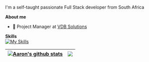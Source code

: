I'm a self-taught passionate Full Stack developer from South Africa

**About me**

- 💼 Project Manager at [VDB Solutions](https://www.vdbsolutions.co.za/)

**Skills**
<br>
[![My Skills](https://skillicons.dev/icons?i=c,js,java,python,css,html,bootstrap,nodejs,react,aws,firebase,azure,linux)](https://skillicons.dev) 


| <a href="https://github.com/therealanoniem/github-readme-stats"><img align="center" src="https://github-readme-stats.vercel.app/api?username=aaronvandenberg&show_icons=true&include_all_commits=true&theme=algolia&hide_border=true" alt="Aaron's github stats" /></a> | <a href="https://github.com/therealanoniem/github-readme-stats"><img align="center" src="https://github-readme-stats.vercel.app/api/top-langs/?username=aaronvandenberg&layout=compact&theme=algolia&hide_border=true" /></a> |
| ------------- | ------------- |




